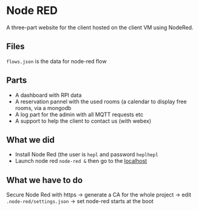 # Node RED

A three-part website for the client hosted on the client VM using NodeRed.

## Files

`flows.json` is the data for node-red flow

## Parts

* A dashboard with RPI data
* A reservation pannel with the used rooms (a calendar to display free rooms, via a mongodb 
* A log part for the admin with all MQTT requests etc
* A support to help the client to contact us (with webex)

## What we did 

* Install Node Red (the user is `hepl` and password `heplhepl`
* Launch node red `node-red &` then go to the [localhost](localhost:1880)

## What we have to do

Secure Node Red with https
-> generate a CA for the whole project
-> edit `.node-red/settings.json`
-> set node-red starts at the boot
